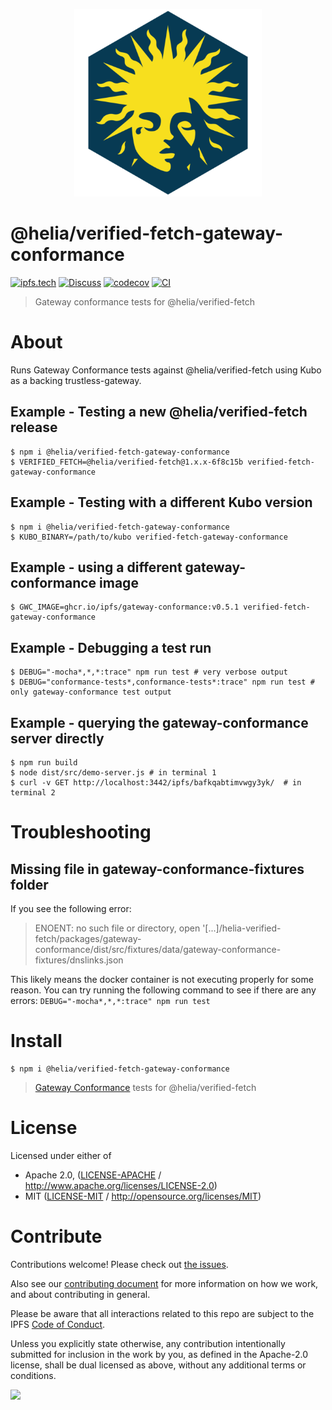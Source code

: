<p align="center">
  <a href="https://github.com/ipfs/helia" title="Helia">
    <img src="https://raw.githubusercontent.com/ipfs/helia/main/assets/helia.png" alt="Helia logo" width="300" />
  </a>
</p>

# @helia/verified-fetch-gateway-conformance

[![ipfs.tech](https://img.shields.io/badge/project-IPFS-blue.svg?style=flat-square)](https://ipfs.tech)
[![Discuss](https://img.shields.io/discourse/https/discuss.ipfs.tech/posts.svg?style=flat-square)](https://discuss.ipfs.tech)
[![codecov](https://img.shields.io/codecov/c/github/ipfs/helia-verified-fetch.svg?style=flat-square)](https://codecov.io/gh/ipfs/helia-verified-fetch)
[![CI](https://img.shields.io/github/actions/workflow/status/ipfs/helia-verified-fetch/js-test-and-release.yml?branch=main\&style=flat-square)](https://github.com/ipfs/helia-verified-fetch/actions/workflows/js-test-and-release.yml?query=branch%3Amain)

> Gateway conformance tests for @helia/verified-fetch

# About

<!--

!IMPORTANT!

Everything in this README between "# About" and "# Install" is automatically
generated and will be overwritten the next time the doc generator is run.

To make changes to this section, please update the @packageDocumentation section
of src/index.js or src/index.ts

To experiment with formatting, please run "npm run docs" from the root of this
repo and examine the changes made.

-->

Runs Gateway Conformance tests against @helia/verified-fetch using Kubo as a backing trustless-gateway.

## Example - Testing a new @helia/verified-fetch release

```console
$ npm i @helia/verified-fetch-gateway-conformance
$ VERIFIED_FETCH=@helia/verified-fetch@1.x.x-6f8c15b verified-fetch-gateway-conformance
```

## Example - Testing with a different Kubo version

```console
$ npm i @helia/verified-fetch-gateway-conformance
$ KUBO_BINARY=/path/to/kubo verified-fetch-gateway-conformance
```

## Example - using a different gateway-conformance image

```console
$ GWC_IMAGE=ghcr.io/ipfs/gateway-conformance:v0.5.1 verified-fetch-gateway-conformance
```

## Example - Debugging a test run

```console
$ DEBUG="-mocha*,*,*:trace" npm run test # very verbose output
$ DEBUG="conformance-tests*,conformance-tests*:trace" npm run test # only gateway-conformance test output
```

## Example - querying the gateway-conformance server directly

```console
$ npm run build
$ node dist/src/demo-server.js # in terminal 1
$ curl -v GET http://localhost:3442/ipfs/bafkqabtimvwgy3yk/  # in terminal 2
```

# Troubleshooting

## Missing file in gateway-conformance-fixtures folder

If you see the following error:

> ENOENT: no such file or directory, open '\[...]/helia-verified-fetch/packages/gateway-conformance/dist/src/fixtures/data/gateway-conformance-fixtures/dnslinks.json

This likely means the docker container is not executing properly for some reason. You can try running the following command to see if there are any errors: `DEBUG="-mocha*,*,*:trace" npm run test`

# Install

```console
$ npm i @helia/verified-fetch-gateway-conformance
```

> [Gateway Conformance](https://github.com/ipfs/gateway-conformance) tests for @helia/verified-fetch

# License

Licensed under either of

- Apache 2.0, ([LICENSE-APACHE](https://github.com/ipfs/helia-verified-fetch/blob/main/packages/gateway-conformance/LICENSE-APACHE) / <http://www.apache.org/licenses/LICENSE-2.0>)
- MIT ([LICENSE-MIT](https://github.com/ipfs/helia-verified-fetch/blob/main/packages/gateway-conformance/LICENSE-MIT) / <http://opensource.org/licenses/MIT>)

# Contribute

Contributions welcome! Please check out [the issues](https://github.com/ipfs/helia-verified-fetch/issues).

Also see our [contributing document](https://github.com/ipfs/community/blob/master/CONTRIBUTING_JS.md) for more information on how we work, and about contributing in general.

Please be aware that all interactions related to this repo are subject to the IPFS [Code of Conduct](https://github.com/ipfs/community/blob/master/code-of-conduct.md).

Unless you explicitly state otherwise, any contribution intentionally submitted for inclusion in the work by you, as defined in the Apache-2.0 license, shall be dual licensed as above, without any additional terms or conditions.

[![](https://cdn.rawgit.com/jbenet/contribute-ipfs-gif/master/img/contribute.gif)](https://github.com/ipfs/community/blob/master/CONTRIBUTING.md)
